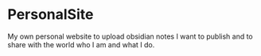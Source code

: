 # PersonalSite
My own personal website to upload obsidian notes I want to publish and to share with the world who I am and what I do.
